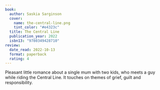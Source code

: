 ```yaml
---
book:
  author: Saskia Sarginson
  cover:
    name: the-central-line.png
    tint_color: "#e4323c"
  title: The Central Line
  publication_year: 2022
  isbn13: "9780349428710"
review:
  date_read: 2022-10-13
  format: paperback
  rating: 4
---
```


Pleasant little romance about a single mum with two kids, who meets a guy while riding the Central Line.
It touches on themes of grief, guilt and responsibility.
